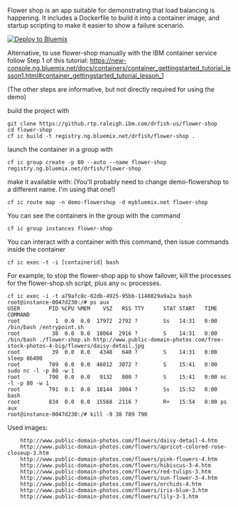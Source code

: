 Flower shop is an app suitable for demonstrating that load balancing is happening. It includes a Dockerfile to build it into a
 container image, and startup scripting to make it easier to show a failure scenario.

[![Deploy to Bluemix](https://bluemix.net/deploy/button.png)](https://bluemix.net/deploy?repository=https://github.com/doug-fish/flower-shop)

Alternative, to use flower-shop manually with the IBM container service follow Step 1 of this
tutorial:
https://new-console.ng.bluemix.net/docs/containers/container_gettingstarted_tutorial_lesson1.html#container_gettingstarted_tutorial_lesson_1

(The other steps are informative, but not directly required for using the demo)

build the project with 

    git clone https://github.rtp.raleigh.ibm.com/drfish-us/flower-shop
    cd flower-shop
    cf ic build -t registry.ng.bluemix.net/drfish/flower-shop .

launch the container in a group with

    cf ic group create -p 80 --auto --name flower-shop registry.ng.bluemix.net/drfish/flower-shop

make it available with: (You'll probably need to change demo-flowershop to a different name.
I'm using that one!)

    cf ic route map -n demo-flowershop -d mybluemix.net flower-shop

You can see the containers in the group with the command

    cf ic group instances flower-shop

You can interact with a container with this command, then issue commands inside the container

    cf ic exec -t -i [containerid] bash

For example, to stop the flower-shop app to show failover, kill the processes for the flower-shop.sh
script, plus any `nc` processes.

    cf ic exec -i -t a79afc8c-02db-4925-95bb-1140829a9a2a bash
    root@instance-0047d230:/# ps aux                                                                                                                                                                                                                                               
    USER         PID %CPU %MEM    VSZ   RSS TTY      STAT START   TIME COMMAND
    root           1  0.0  0.0  17972  2792 ?        Ss   14:31   0:00 /bin/bash /entrypoint.sh
    root          38  0.0  0.0  18064  2916 ?        S    14:31   0:00 /bin/bash ./flower-shop.sh http://www.public-domain-photos.com/free-stock-photos-4-big/flowers/daisy-detail.jpg
    root          39  0.0  0.0   4348   640 ?        S    14:31   0:00 sleep 86400
    root         789  0.0  0.0  46012  3072 ?        S    15:41   0:00 sudo nc -l -p 80 -w 1
    root         790  0.0  0.0   9132   800 ?        S    15:41   0:00 nc -l -p 80 -w 1
    root         791  0.1  0.0  18144  3004 ?        Ss   15:52   0:00 bash
    root         834  0.0  0.0  15568  2116 ?        R+   15:54   0:00 ps aux
    root@instance-0047d230:/# kill -9 38 789 790
 
Used images:

		http://www.public-domain-photos.com/flowers/daisy-detail-4.htm
		http://www.public-domain-photos.com/flowers/apricot-colored-rose-closeup-3.htm
		http://www.public-domain-photos.com/flowers/pink-flowers-4.htm
		http://www.public-domain-photos.com/flowers/hibiscus-3-4.htm
		http://www.public-domain-photos.com/flowers/red-tulips-3.htm
		http://www.public-domain-photos.com/flowers/sun-flower-3-4.htm
		http://www.public-domain-photos.com/flowers/orchids-4.htm
		http://www.public-domain-photos.com/flowers/iris-blue-3.htm
		http://www.public-domain-photos.com/flowers/lily-3-1.htm

